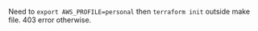 Need to `export AWS_PROFILE=personal` then `terraform init` outside make file. 
403 error otherwise.